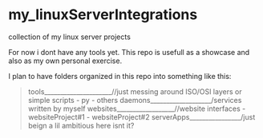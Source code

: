# my_linuxServerIntegrations
collection of my linux server projects

For now i dont have any tools yet.
This repo is usefull as a showcase and also as my own personal exercise. 

I plan to have folders organized in this repo into something like this:
  > tools_____________________//just messing around ISO/OSI layers or simple scripts 
      - py 
      - others
  > daemons___________________/services written by myself
  > websites__________________//website interfaces
      - websiteProject#1
      - websiteProject#2
  > serverApps________________/just beign a lil ambitious here isnt it?
